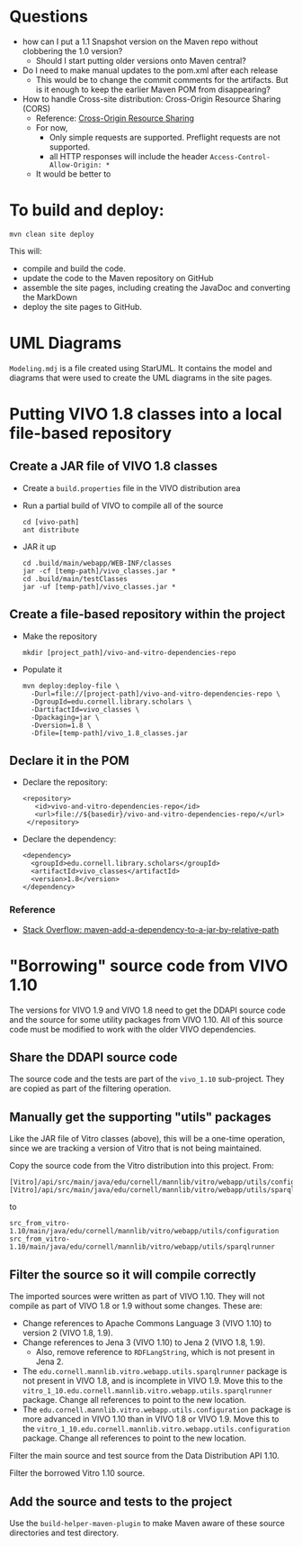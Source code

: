 # Questions

  * how can I put a 1.1 Snapshot version on the Maven repo without clobbering the 1.0 version?
    * Should I start putting older versions onto Maven central?
  * Do I need to make manual updates to the pom.xml after each release
    * This would be to change the commit comments for the artifacts. But is it enough to 
      keep the earlier Maven POM from disappearing?
  * How to handle Cross-site distribution: Cross-Origin Resource Sharing (CORS)
	  * Reference: [Cross-Origin Resource Sharing](https://developer.mozilla.org/en-US/docs/Web/HTTP/CORS)
	  * For now, 
		  * Only simple requests are supported. Preflight requests are not supported.
		  * all HTTP responses will include the header `Access-Control-Allow-Origin: *`
	  * It would be better to 




# To build and deploy:

    mvn clean site deploy

This will:

* compile and build the code.
* update the code to the Maven repository on GitHub
* assemble the site pages, including creating the JavaDoc and converting the MarkDown
* deploy the site pages to GitHub.
    
# UML Diagrams    
`Modeling.mdj` is a file created using StarUML. It contains the model and diagrams
that were used to create the UML diagrams in the site pages.

# Putting VIVO 1.8 classes into a local file-based repository

## Create a JAR file of VIVO 1.8 classes

* Create a `build.properties` file in the VIVO distribution area

* Run a partial build of VIVO to compile all of the source
    
    ```
    cd [vivo-path]
    ant distribute
    ```
* JAR it up

    ```
    cd .build/main/webapp/WEB-INF/classes
    jar -cf [temp-path]/vivo_classes.jar *
    cd .build/main/testClasses
    jar -uf [temp-path]/vivo_classes.jar *
    ```
    
## Create a file-based repository within the project

* Make the repository

    ```
    mkdir [project_path]/vivo-and-vitro-dependencies-repo
    ```
    
* Populate it

    ```
    mvn deploy:deploy-file \
      -Durl=file://[project-path]/vivo-and-vitro-dependencies-repo \
      -DgroupId=edu.cornell.library.scholars \
      -DartifactId=vivo_classes \
      -Dpackaging=jar \
      -Dversion=1.8 \
      -Dfile=[temp-path]/vivo_1.8_classes.jar
    ```

## Declare it in the POM

* Declare the repository:

    ```
    <repository>
	   <id>vivo-and-vitro-dependencies-repo</id>
	   <url>file://${basedir}/vivo-and-vitro-dependencies-repo/</url>
	 </repository>

    ```

* Declare the dependency:

    ```
    <dependency>
      <groupId>edu.cornell.library.scholars</groupId>
      <artifactId>vivo_classes</artifactId>
      <version>1.8</version>
    </dependency>

    ```

### Reference
* [Stack Overflow: maven-add-a-dependency-to-a-jar-by-relative-path](https://stackoverflow.com/questions/2229757/maven-add-a-dependency-to-a-jar-by-relative-path/2230464#2230464)

# "Borrowing" source code from VIVO 1.10
The versions for VIVO 1.9 and VIVO 1.8 need to get the DDAPI source code and the source for some utility packages from VIVO 1.10. All of this source code must be modified to work with the older VIVO dependencies.

## Share the DDAPI source code
The source code and the tests are part of the `vivo_1.10` sub-project. They are copied as part of the filtering operation.

## Manually get the supporting "utils" packages
Like the JAR file of Vitro classes (above), this will be a one-time operation, since we are tracking a version of Vitro that is not being maintained.

Copy the source code from the Vitro distribution into this project. From:

    [Vitro]/api/src/main/java/edu/cornell/mannlib/vitro/webapp/utils/configuration
    [Vitro]/api/src/main/java/edu/cornell/mannlib/vitro/webapp/utils/sparqlrunner
    
to

    src_from_vitro-1.10/main/java/edu/cornell/mannlib/vitro/webapp/utils/configuration
    src_from_vitro-1.10/main/java/edu/cornell/mannlib/vitro/webapp/utils/sparqlrunner

    
## Filter the source so it will compile correctly
The imported sources were written as part of VIVO 1.10. They will not compile as part of VIVO 1.8 or 1.9 without some changes. These are:

* Change references to Apache Commons Language 3 (VIVO 1.10) to version 2 (VIVO 1.8, 1.9).
* Change references to Jena 3 (VIVO 1.10) to Jena 2 (VIVO 1.8, 1.9).
	* Also, remove reference to `RDFLangString`, which is not present in Jena 2.
* The `edu.cornell.mannlib.vitro.webapp.utils.sparqlrunner` package is not present in VIVO 1.8, and is incomplete in VIVO 1.9. Move this to the `vitro_1_10.edu.cornell.mannlib.vitro.webapp.utils.sparqlrunner` package. Change all references to point to the new location.
* The `edu.cornell.mannlib.vitro.webapp.utils.configuration` package is more advanced in VIVO 1.10 than in VIVO 1.8 or VIVO 1.9. Move this to the `vitro_1_10.edu.cornell.mannlib.vitro.webapp.utils.configuration` package. Change all references to point to the new location.

Filter the main source and test source from the Data Distribution API 1.10. 

Filter the borrowed Vitro 1.10 source.

## Add the source and tests to the project

Use the `build-helper-maven-plugin` to make Maven aware of these source directories and test directory.